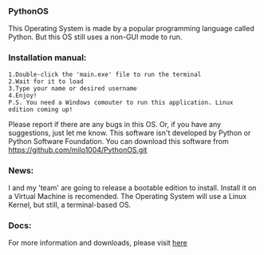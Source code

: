### PythonOS
This Operating System is made by a popular programming language called Python.
But this OS still uses a non-GUI mode to run.
 
### Installation manual:
    1.Double-click the 'main.exe' file to run the terminal
    2.Wait for it to load
    3.Type your name or desired username
    4.Enjoy!
    P.S. You need a Windows comouter to run this application. Linux edition coming up!
Please report if there are any bugs in this OS. Or, if you have any suggestions, just let me know.
This software isn't developed by Python or Python Software Foundation.
You can download this software from https://github.com/milo1004/PythonOS.git

### News:
  I and my 'team' are going to release a bootable edition to install.
  Install it on a Virtual Machine is recomended. The Operating System will use a Linux Kernel, but   still, a terminal-based OS.

### Docs:
  For more information and downloads, please visit [here](https://milo1004.github.io/)
